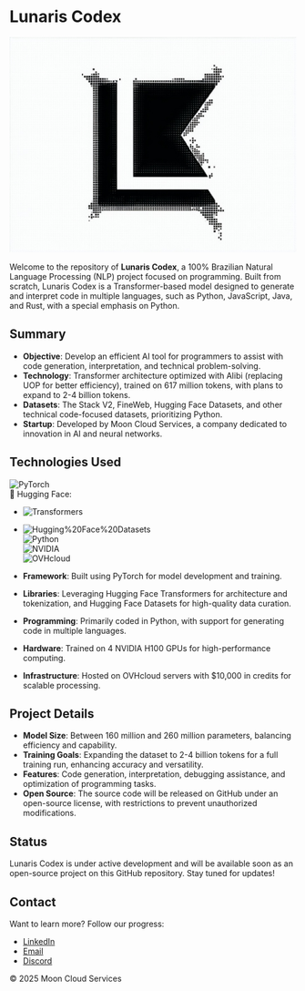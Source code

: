# Lunaris Codex

![Lunaris Codex](lunaris-codex.jpg)

Welcome to the repository of **Lunaris Codex**, a 100% Brazilian Natural Language Processing (NLP) project focused on programming. Built from scratch, Lunaris Codex is a Transformer-based model designed to generate and interpret code in multiple languages, such as Python, JavaScript, Java, and Rust, with a special emphasis on Python.

## Summary

- **Objective**: Develop an efficient AI tool for programmers to assist with code generation, interpretation, and technical problem-solving.
- **Technology**: Transformer architecture optimized with Alibi (replacing UOP for better efficiency), trained on 617 million tokens, with plans to expand to 2-4 billion tokens.
- **Datasets**: The Stack V2, FineWeb, Hugging Face Datasets, and other technical code-focused datasets, prioritizing Python.
- **Startup**: Developed by Moon Cloud Services, a company dedicated to innovation in AI and neural networks.

## Technologies Used

![PyTorch](https://img.shields.io/badge/PyTorch-%23EE4C2C.svg?style=flat&logo=PyTorch&logoColor=white)  
🤗 Hugging Face:  
- ![Transformers](https://img.shields.io/badge/Transformers-%23FFD21E.svg?style=flat&logo=HuggingFace&logoColor=black)  
- ![Hugging%20Face%20Datasets](https://img.shields.io/badge/HF%20Datasets-%23FFD21E.svg?style=flat&logo=HuggingFace&logoColor=black)  
![Python](https://img.shields.io/badge/Python-%234B8BBE.svg?style=flat&logo=Python&logoColor=white)  
![NVIDIA](https://img.shields.io/badge/NVIDIA-%2376B900.svg?style=flat&logo=NVIDIA&logoColor=white)  
![OVHcloud](https://img.shields.io/badge/OVHcloud-%23123F7D.svg?style=flat&logo=OVH&logoColor=white)

- **Framework**: Built using PyTorch for model development and training.
- **Libraries**: Leveraging Hugging Face Transformers for architecture and tokenization, and Hugging Face Datasets for high-quality data curation.
- **Programming**: Primarily coded in Python, with support for generating code in multiple languages.
- **Hardware**: Trained on 4 NVIDIA H100 GPUs for high-performance computing.
- **Infrastructure**: Hosted on OVHcloud servers with $10,000 in credits for scalable processing.

## Project Details

- **Model Size**: Between 160 million and 260 million parameters, balancing efficiency and capability.
- **Training Goals**: Expanding the dataset to 2-4 billion tokens for a full training run, enhancing accuracy and versatility.
- **Features**: Code generation, interpretation, debugging assistance, and optimization of programming tasks.
- **Open Source**: The source code will be released on GitHub under an open-source license, with restrictions to prevent unauthorized modifications.

## Status

Lunaris Codex is under active development and will be available soon as an open-source project on this GitHub repository. Stay tuned for updates!

## Contact

Want to learn more? Follow our progress:
- [LinkedIn](https://www.linkedin.com/in/francisco-antonio-0434aa284/)
- [Email](mailto:business@mooncloudservices.tech)
- [Discord](https://discord.gg/FmnSVTeSYF)

© 2025 Moon Cloud Services
